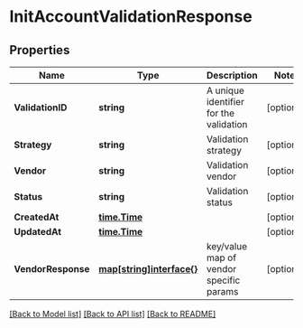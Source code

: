# InitAccountValidationResponse

## Properties

Name | Type | Description | Notes
------------ | ------------- | ------------- | -------------
**ValidationID** | **string** | A unique identifier for the validation | [optional] 
**Strategy** | **string** | Validation strategy | [optional] 
**Vendor** | **string** | Validation vendor | [optional] 
**Status** | **string** | Validation status | [optional] 
**CreatedAt** | [**time.Time**](time.Time.md) |  | [optional] 
**UpdatedAt** | [**time.Time**](time.Time.md) |  | [optional] 
**VendorResponse** | [**map[string]interface{}**](.md) | key/value map of vendor specific params | [optional] 

[[Back to Model list]](../README.md#documentation-for-models) [[Back to API list]](../README.md#documentation-for-api-endpoints) [[Back to README]](../README.md)


